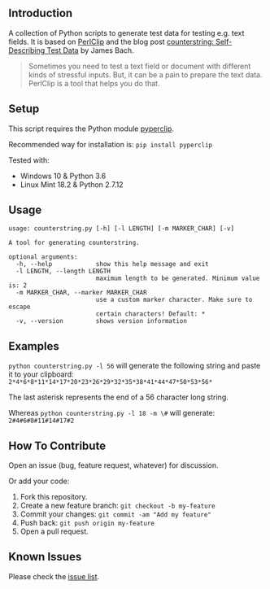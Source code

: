 ## Introduction
A collection of Python scripts to generate test data for testing e.g. text fields. It is based on [PerlClip](http://www.satisfice.com/tools.shtml) and the blog post [counterstring: Self-Describing Test Data](http://www.satisfice.com/blog/archives/22) by James Bach.

> Sometimes you need to test a text field or document with different kinds of stressful inputs. But, it can be a pain to prepare the text data. PerlClip is a tool that helps you do that.

## Setup
This script requires the Python module [pyperclip](https://pypi.python.org/pypi/pyperclip).

Recommended way for installation is: `pip install pyperclip`

Tested with:
- Windows 10 & Python 3.6
- Linux Mint 18.2 & Python 2.7.12

## Usage
```
usage: counterstring.py [-h] [-l LENGTH] [-m MARKER_CHAR] [-v]

A tool for generating counterstring.

optional arguments:
  -h, --help            show this help message and exit
  -l LENGTH, --length LENGTH
                        maximum length to be generated. Minimum value is: 2
  -m MARKER_CHAR, --marker MARKER_CHAR
                        use a custom marker character. Make sure to escape
                        certain characters! Default: *
  -v, --version         shows version information
  ```
## Examples
`python counterstring.py -l 56` will generate the following string and paste it to your clipboard:  
`2*4*6*8*11*14*17*20*23*26*29*32*35*38*41*44*47*50*53*56*`

The last asterisk represents the end of a 56 character long string.

Whereas `python counterstring.py -l 18 -m \#` will generate:  
`2#4#6#8#11#14#17#2`

## How To Contribute
Open an issue (bug, feature request, whatever) for discussion.

Or add your code:
1. Fork this repository.
2. Create a new feature branch: `git checkout -b my-feature`
3. Commit your changes: `git commit -am "Add my feature"`
4. Push back: `git push origin my-feature`
5. Open a pull request.


## Known Issues
Please check the [issue list](https://github.com/straurob/pycounterstring/issues).

